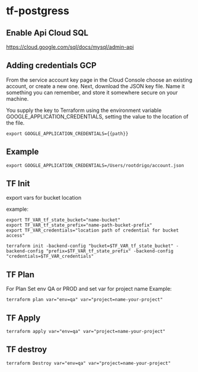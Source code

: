 # tf-postgress


## Enable Api Cloud SQL

https://cloud.google.com/sql/docs/mysql/admin-api


## Adding credentials GCP

From the service account key page in the Cloud Console choose an existing account, or create a new one. Next, download the JSON key file. Name it something you can remember, and store it somewhere secure on your machine.

You supply the key to Terraform using the environment variable GOOGLE_APPLICATION_CREDENTIALS, setting the value to the location of the file.

```shell
export GOOGLE_APPLICATION_CREDENTIALS={{path}}
```

## Example 

```shell
export GOOGLE_APPLICATION_CREDENTIALS=/Users/rootdrigo/account.json
```
## TF Init

export vars for bucket location

example:
```shell
export TF_VAR_tf_state_bucket="name-bucket"
export TF_VAR_tf_state_prefix="name-path-bucket-prefix"
export TF_VAR_credentials="location path of credential for bucket access"
```

```shell
terraform init -backend-config "bucket=$TF_VAR_tf_state_bucket" -backend-config "prefix=$TF_VAR_tf_state_prefix" -backend-config "credentials=$TF_VAR_credentials"
```

## TF Plan
For Plan Set env QA or PROD and set var for project name
Example:
```shell
terraform plan var="env=qa" var="project=name-your-project"
```

## TF Apply
```shell
terraform apply var="env=qa" var="project=name-your-project"
```

## TF destroy

```shell
terraform Destroy var="env=qa" var="project=name-your-project"
```


